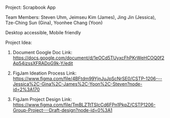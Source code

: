 Project: Scrapbook App

Team Members:
Steven Uhm,
Jeimseu Kim (James),
Jing Jin (Jessica),
Tze-Ching Sun (Gina),
Yoonhee Chang (Yoon)

Desktop accessible, Mobile friendly

Project Idea:

1. Document Google Doc Link:
https://docs.google.com/document/d/1eOCd5TUyxcFhPKrWeHCOQ0f2Ap54izssXFRADoG9k-Y/edit

2. FigJam Ideation Process Link:
https://www.figma.com/file/4BFtdm99YjnJuJpScNrSE0/CSTP-1206---Jessica%2C-Gina%2C-James%2C-Yoon%2C-Steven?node-id=2%3A170

4. FigJam Project Design Link:
https://www.figma.com/file/TmBLZTtTSIcCd6FPn1PkpZ/CSTP1206-Group-Project---Draft-design?node-id=0%3A1

